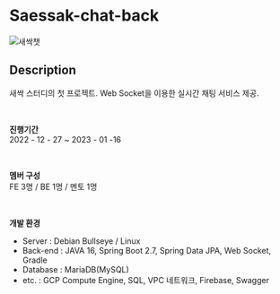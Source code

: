 # Saessak-chat-back

![새싹챗](https://github.com/saessak-study/saessak-chat-back/assets/115124708/725d5ee8-d48e-4855-861f-fc8b3656fab8)


## Description

새싹 스터디의 첫 프로젝트. Web Socket을 이용한 실시간 채팅 서비스 제공.  


<br>

<b>진행기간</b>  
2022 - 12 - 27 ~ 2023 - 01 -16

<br>

<b>멤버 구성</b>  
FE 3명 / BE 1명 / 멘토 1명

<br>

<b>개발 환경</b>  
- Server  :  Debian Bullseye / Linux
- Back-end  :  JAVA 16, Spring Boot 2.7, Spring Data JPA, Web Socket, Gradle
- Database  :  MariaDB(MySQL)
- etc.  :  GCP Compute Engine, SQL, VPC 네트워크, Firebase, Swagger


  
  
